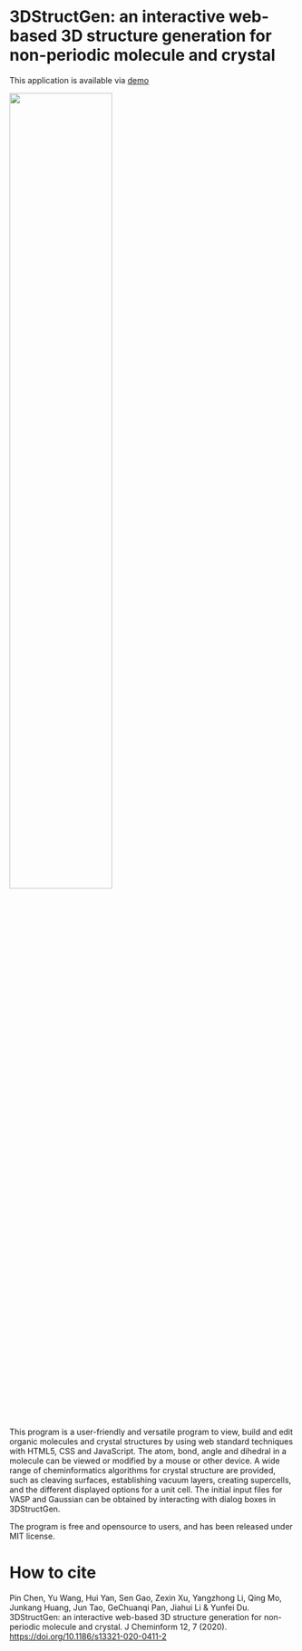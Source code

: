 # 3DStructGen: an interactive web-based 3D structure generation for non-periodic molecule and crystal
This application is available via [demo](https://matgen.nscc-gz.cn/3DStructGen.html)

<img src="https://github.com/pincher-chen/3DStructGen/blob/master/pic/3DGen_Logo.png" width="60%" align ="center" />

This program is a user-friendly and versatile program to view, build and edit organic molecules and crystal structures by using web standard techniques with HTML5, CSS and JavaScript. The atom, bond, angle and dihedral in a molecule can be viewed or modified by a mouse or other device. A wide range of cheminformatics algorithms for crystal structure are provided, such as cleaving surfaces, establishing vacuum layers, creating supercells, and the different displayed options for a unit cell. The initial input files for VASP and Gaussian can be obtained by interacting with dialog boxes in 3DStructGen.

The program is free and opensource to users, and has been released under MIT license.

# How to cite
Pin Chen, Yu Wang, Hui Yan, Sen Gao, Zexin Xu, Yangzhong Li, Qing Mo, Junkang Huang, Jun Tao, GeChuanqi Pan, Jiahui Li & Yunfei Du. 3DStructGen: an interactive web-based 3D structure generation for non-periodic molecule and crystal. J Cheminform 12, 7 (2020). https://doi.org/10.1186/s13321-020-0411-2

